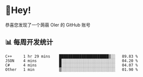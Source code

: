 # 👋Hey!
恭喜您发现了一个蒟蒻 OIer 的 GitHub 账号

## 📊 每周开发统计
<!--START_SECTION:waka-->
```text
C++     1 hr 29 mins    ██████████████████████▒░░   89.83 % 
JSON    4 mins          █░░░░░░░░░░░░░░░░░░░░░░░░   04.20 % 
C#      4 mins          █░░░░░░░░░░░░░░░░░░░░░░░░   04.07 % 
Other   1 min           ▒░░░░░░░░░░░░░░░░░░░░░░░░   01.90 % 
```
<!--END_SECTION:waka-->
